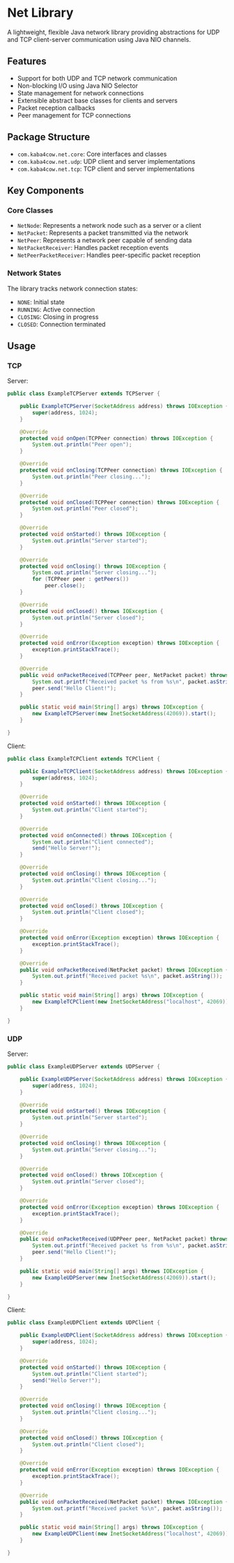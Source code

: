 # Net Library

A lightweight, flexible Java network library providing abstractions for UDP and TCP client-server communication using Java NIO channels.

## Features

- Support for both UDP and TCP network communication
- Non-blocking I/O using Java NIO Selector
- State management for network connections
- Extensible abstract base classes for clients and servers
- Packet reception callbacks
- Peer management for TCP connections

## Package Structure

- `com.kaba4cow.net.core`: Core interfaces and classes
- `com.kaba4cow.net.udp`: UDP client and server implementations
- `com.kaba4cow.net.tcp`: TCP client and server implementations

## Key Components

### Core Classes

- `NetNode`: Represents a network node such as a server or a client
- `NetPacket`: Represents a packet transmitted via the network
- `NetPeer`: Represents a network peer capable of sending data
- `NetPacketReceiver`: Handles packet reception events
- `NetPeerPacketReceiver`: Handles peer-specific packet reception

### Network States

The library tracks network connection states:
- `NONE`: Initial state
- `RUNNING`: Active connection
- `CLOSING`: Closing in progress
- `CLOSED`: Connection terminated

## Usage

### TCP

Server:

```java
public class ExampleTCPServer extends TCPServer {

	public ExampleTCPServer(SocketAddress address) throws IOException {
		super(address, 1024);
	}

	@Override
	protected void onOpen(TCPPeer connection) throws IOException {
		System.out.println("Peer open");
	}

	@Override
	protected void onClosing(TCPPeer connection) throws IOException {
		System.out.println("Peer closing...");
	}

	@Override
	protected void onClosed(TCPPeer connection) throws IOException {
		System.out.println("Peer closed");
	}

	@Override
	protected void onStarted() throws IOException {
		System.out.println("Server started");
	}

	@Override
	protected void onClosing() throws IOException {
		System.out.println("Server closing...");
		for (TCPPeer peer : getPeers())
			peer.close();
	}

	@Override
	protected void onClosed() throws IOException {
		System.out.println("Server closed");
	}

	@Override
	protected void onError(Exception exception) throws IOException {
		exception.printStackTrace();
	}

	@Override
	public void onPacketReceived(TCPPeer peer, NetPacket packet) throws IOException {
		System.out.printf("Received packet %s from %s\n", packet.asString(), peer);
		peer.send("Hello Client!");
	}

	public static void main(String[] args) throws IOException {
		new ExampleTCPServer(new InetSocketAddress(42069)).start();
	}

}
```

Client:

```java
public class ExampleTCPClient extends TCPClient {

	public ExampleTCPClient(SocketAddress address) throws IOException {
		super(address, 1024);
	}

	@Override
	protected void onStarted() throws IOException {
		System.out.println("Client started");
	}

	@Override
	protected void onConnected() throws IOException {
		System.out.println("Client connected");
		send("Hello Server!");
	}

	@Override
	protected void onClosing() throws IOException {
		System.out.println("Client closing...");
	}

	@Override
	protected void onClosed() throws IOException {
		System.out.println("Client closed");
	}

	@Override
	protected void onError(Exception exception) throws IOException {
		exception.printStackTrace();
	}

	@Override
	public void onPacketReceived(NetPacket packet) throws IOException {
		System.out.printf("Received packet %s\n", packet.asString());
	}

	public static void main(String[] args) throws IOException {
		new ExampleTCPClient(new InetSocketAddress("localhost", 42069)).start();
	}

}
```

### UDP

Server:

```java
public class ExampleUDPServer extends UDPServer {

	public ExampleUDPServer(SocketAddress address) throws IOException {
		super(address, 1024);
	}

	@Override
	protected void onStarted() throws IOException {
		System.out.println("Server started");
	}

	@Override
	protected void onClosing() throws IOException {
		System.out.println("Server closing...");
	}

	@Override
	protected void onClosed() throws IOException {
		System.out.println("Server closed");
	}

	@Override
	protected void onError(Exception exception) throws IOException {
		exception.printStackTrace();
	}

	@Override
	public void onPacketReceived(UDPPeer peer, NetPacket packet) throws IOException {
		System.out.printf("Received packet %s from %s\n", packet.asString(), peer);
		peer.send("Hello Client!");
	}

	public static void main(String[] args) throws IOException {
		new ExampleUDPServer(new InetSocketAddress(42069)).start();
	}

}
```

Client:

```java
public class ExampleUDPClient extends UDPClient {

	public ExampleUDPClient(SocketAddress address) throws IOException {
		super(address, 1024);
	}

	@Override
	protected void onStarted() throws IOException {
		System.out.println("Client started");
		send("Hello Server!");
	}

	@Override
	protected void onClosing() throws IOException {
		System.out.println("Client closing...");
	}

	@Override
	protected void onClosed() throws IOException {
		System.out.println("Client closed");
	}

	@Override
	protected void onError(Exception exception) throws IOException {
		exception.printStackTrace();
	}

	@Override
	public void onPacketReceived(NetPacket packet) throws IOException {
		System.out.printf("Received packet %s\n", packet.asString());
	}

	public static void main(String[] args) throws IOException {
		new ExampleUDPClient(new InetSocketAddress("localhost", 42069)).start();
	}

}
```